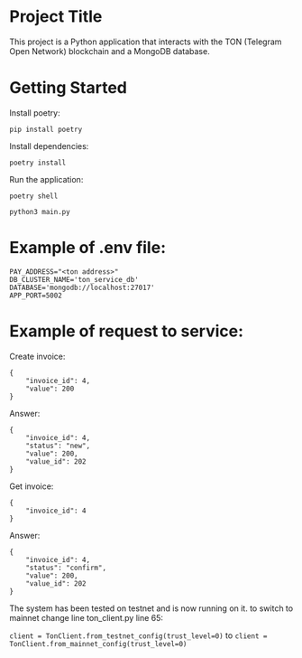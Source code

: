 # Project Title

This project is a Python application that interacts with the TON (Telegram Open Network) blockchain and a MongoDB database.

# Getting Started

Install poetry:

`pip install poetry`

Install dependencies:

`poetry install`

Run the application:

`poetry shell`

`python3 main.py`

# Example of .env file:

```
PAY_ADDRESS="<ton address>"
DB_CLUSTER_NAME='ton_service_db'
DATABASE='mongodb://localhost:27017'
APP_PORT=5002
```

# Example of request to service:

Create invoice:

```
{
	"invoice_id": 4,
	"value": 200
}
```
Answer:
```
{
	"invoice_id": 4,
	"status": "new",
	"value": 200,
	"value_id": 202
}
```

Get invoice:

```
{
	"invoice_id": 4
}
```
Answer:
```
{
	"invoice_id": 4,
	"status": "confirm",
	"value": 200,
	"value_id": 202
}
```
The system has been tested on testnet and is now running on it. to switch to mainnet change line ton_client.py line 65:

`client = TonClient.from_testnet_config(trust_level=0)` to `client = TonClient.from_mainnet_config(trust_level=0)`